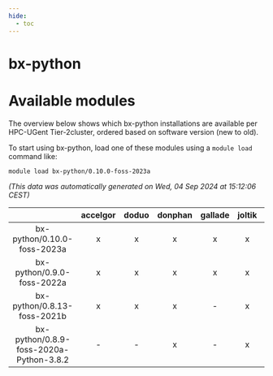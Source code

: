```yaml
---
hide:
  - toc
---
```


bx-python
=========

# Available modules


The overview below shows which bx-python installations are available per HPC-UGent Tier-2cluster, ordered based on software version (new to old).

To start using bx-python, load one of these modules using a `module load` command like:

```shell
module load bx-python/0.10.0-foss-2023a
```

*(This data was automatically generated on Wed, 04 Sep 2024 at 15:12:06 CEST)*  

| |accelgor|doduo|donphan|gallade|joltik|shinx|skitty|
| :---: | :---: | :---: | :---: | :---: | :---: | :---: | :---: |
|bx-python/0.10.0-foss-2023a|x|x|x|x|x|x|x|
|bx-python/0.9.0-foss-2022a|x|x|x|x|x|-|x|
|bx-python/0.8.13-foss-2021b|x|x|x|-|x|-|x|
|bx-python/0.8.9-foss-2020a-Python-3.8.2|-|-|x|-|x|-|x|
